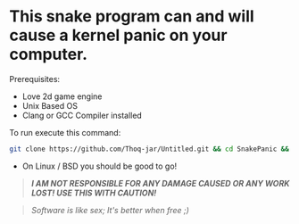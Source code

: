 # This snake program can and will cause a kernel panic on your computer.

Prerequisites:
- Love 2d game engine
- Unix Based OS
- Clang or GCC Compiler installed


To run execute this command:
```bash
git clone https://github.com/Thoq-jar/Untitled.git && cd SnakePanic && cc crash.c -o kaboom && cc lag.c -o boom && sudo love src/
```

- On Linux / BSD you should be good to go!

> ***I AM NOT RESPONSIBLE FOR ANY DAMAGE CAUSED OR ANY WORK LOST! USE THIS WITH CAUTION!***


> *Software is like sex; It's better when free ;)*
